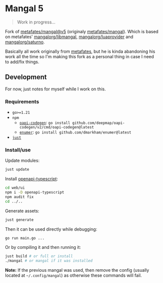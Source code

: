 # Mangal 5

> Work in progress...

Fork of [metafates/mangal@v5](/metafates/mangal/tree/v5) (originaly [metafates/mangal](/metafates/mangal)). Which is based on metafates' [mangalorg/libmangal](/mangalorg/libmangal), [mangalorg/luaprovider](/mangalorg/luaprovider) and [mangalorg/saturno](/mangalorg/saturno).

Basically all work originally from [metafates](/metafates), but he is kinda abandoning his work all the time so I'm making this fork as a personal thing in case I need to add/fix things.

## Development

For now, just notes for myself while I work on this.

### Requirements

- `go>=1.21`
- `npm`
  - [`oapi-codegen`](https://github.com/deepmap/oapi-codegen): `go install github.com/deepmap/oapi-codegen/v2/cmd/oapi-codegen@latest`
  - [`enumer`](https://github.com/dmarkham/enumer): `go install github.com/dmarkham/enumer@latest`
- [`just`](https://github.com/casey/just)

### Install/use

Update modules:

```sh
just update
```

Install [openapi-typescript](https://www.npmjs.com/package/openapi-typescript):

```sh
cd web/ui
npm i -D openapi-typescript
npm audit fix
cd ../..
```

Generate assets:

```sh
just generate
```

Then it can be used directly while debugging:

```sh
go run main.go ...
```

Or by compiling it and then running it:

```sh
just build # or full or install
./mangal # or mangal if it was installed
```

**Note:** If the previous mangal was used, then remove the config (usually located at `~/.config/mangal`) as otherwise these commands will fail.
